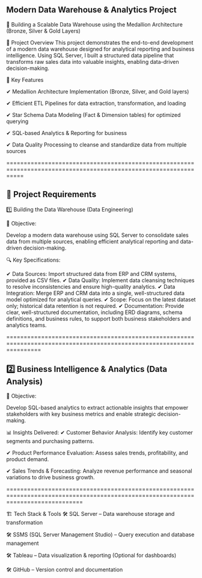 Modern Data Warehouse & Analytics Project
------------------------------------------------------------------------------------------------------
🚀 Building a Scalable Data Warehouse using the Medallion Architecture (Bronze, Silver & Gold Layers)

📌 Project Overview
This project demonstrates the end-to-end development of a modern data warehouse designed for analytical reporting and business intelligence. Using SQL Server, I built a structured data pipeline that transforms raw sales data into valuable insights, enabling data-driven decision-making.


🔹 Key Features

✔ Medallion Architecture Implementation (Bronze, Silver, and Gold layers)

✔ Efficient ETL Pipelines for data extraction, transformation, and loading

✔ Star Schema Data Modeling (Fact & Dimension tables) for optimized querying

✔ SQL-based Analytics & Reporting for business 

✔ Data Quality Processing to cleanse and standardize data from multiple sources

=================================================================================================================


🚀 Project Requirements
---------------------------------------------------------------------------------------------------------------------
1️⃣ Building the Data Warehouse (Data Engineering)

📌 Objective:

Develop a modern data warehouse using SQL Server to consolidate sales data from multiple sources, enabling efficient analytical reporting and data-driven decision-making.

🔍 Key Specifications:

✔ Data Sources: Import structured data from ERP and CRM systems, provided as CSV files.
✔ Data Quality: Implement data cleansing techniques to resolve inconsistencies and ensure high-quality analytics.
✔ Data Integration: Merge ERP and CRM data into a single, well-structured data model optimized for analytical queries.
✔ Scope: Focus on the latest dataset only; historical data retention is not required.
✔ Documentation: Provide clear, well-structured documentation, including ERD diagrams, schema definitions, and business rules, to support both business stakeholders and analytics teams.

======================================================================================================================


2️⃣ Business Intelligence & Analytics (Data Analysis)
-------------------------------------------------------------------------------------------
📌 Objective:

Develop SQL-based analytics to extract actionable insights that empower stakeholders with key business metrics and enable strategic decision-making.

📊 Insights Delivered:
✔ Customer Behavior Analysis: Identify key customer segments and purchasing patterns.

✔ Product Performance Evaluation: Assess sales trends, profitability, and product demand.

✔ Sales Trends & Forecasting: Analyze revenue performance and seasonal variations to drive business growth.

==================================================================================================================================

🏗️ Tech Stack & Tools
🛠️ SQL Server – Data warehouse storage and transformation

🛠️ SSMS (SQL Server Management Studio) – Query execution and database management

🛠️ Tableau – Data visualization & reporting (Optional for dashboards)

🛠️ GitHub – Version control and documentation

